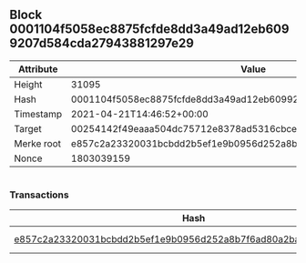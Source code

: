 ## Block 0001104f5058ec8875fcfde8dd3a49ad12eb6099207d584cda27943881297e29

Attribute | Value
--- | ---
Height | 31095
Hash | 0001104f5058ec8875fcfde8dd3a49ad12eb6099207d584cda27943881297e29
Timestamp | 2021-04-21T14:46:52+00:00
Target | 00254142f49eaaa504dc75712e8378ad5316cbcead634704b3734b6271167cc4
Merke root | e857c2a23320031bcbdd2b5ef1e9b0956d252a8b7f6ad80a2ba96edcc1925ba8
Nonce | 1803039159

```

```

### Transactions

Hash | Amount
--- | ---
[e857c2a23320031bcbdd2b5ef1e9b0956d252a8b7f6ad80a2ba96edcc1925ba8](e857c2a23320031bcbdd2b5ef1e9b0956d252a8b7f6ad80a2ba96edcc1925ba8.md) | 10.00000000 SKEPTI 
